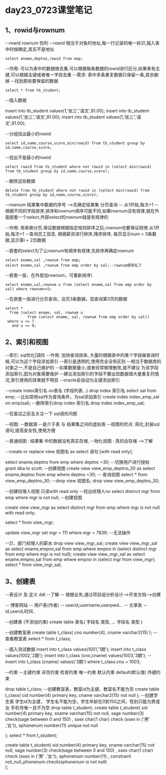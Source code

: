 # day23_0723课堂笔记

## 1、rowid与rownum

--rowid  rownum 伪列
--rowid 相当于对象的地址,每一行记录的唯一标识,插入表中时候确定,其实不是地址

```
select ename,deptno,rowid from emp;
```

--作用: 可以为表中的数据做去重,可以根据每条数据的rowid进行区分,如果表有主键,可以根据主键或者唯一字段去重
--需求: 表中多条重复数据只保留一条,其余删掉
--找到那些要保留的数据

```
select * from tb_student;

```

--插入数据

insert into tb_student values(1,'张三','语文',81.00);
insert into tb_student values(1,'张三','语文',81.00);
insert into tb_student values(1,'张三','语文',81.00);

--分组找出最小的rowid

```
select id,name,course,score,min(rowid) from tb_student group by id,name,course,score;

```

--找出不是最小的rowid

```
select rowid from tb_student where not rowid in (select min(rowid) from tb_student group by id,name,course,score);

```

--删除这些数据

```
delete from tb_student where not rowid in (select min(rowid) from tb_student group by id,name,course,score);
```



--rownum 结果集中数据的序号 -->先确定结果集      分页查询
-- 从1开始,每次+1
--根据不同的字段排序,排序和rownum顺序可能不同,如果rownum没有规律,就在外面嵌套一个select,外部select的rownum就是有规律的

--作用: 用来做分页,保证数据根据指定规则排序之后,rownum也要保证规律,从1开始,每次+1
--查询员工信息, 根据薪资进行排序,降序排序, 每页显示num = 3条数据,显示第i = 2页数据

--嵌套的select为了让rownum有顺序有规律,先排序再确定rownum

````
select ename,sal ,rownum from emp;
select ename,sal ,rownum from emp order by sal;--rownum顺序乱了
````

--嵌套一层，在外层加rownum，可重新排序\

```
select ename,sal,rownum u from (select ename,sal from emp order by sal) where rownum<=5;
```

--在嵌套一层进行分页查询，没页3条数据，现查询第3页的数据

```select ename,sal,rownum u from (select ename,sal from emp order by sal);
select *
  from (select ename, sal, rownum u
          from (select ename, sal, rownum from emp order by sal))
 where u >= 7
   and u <= 9;
```

## 2、索引和视图

--索引: sql优化|调优
      --作用: 加快查询效率, 大量的根据表中的某个字段做查询时候,可以为这个字段添加索引
      --索引是透明的,使用完全没有区别
      --相当于数据库的对象之一,不是自己维护的
      --如果数据量小,或者经常做增删改,就不建议 为该字段添加索引,因为对象需要维护
      --建议添加索引的字段不要出现数据值大量重复的情况,索引使用的效果就不明显
      --oracle会自动为主键添加索引
      
--create index索引名 on表名 (字段列表...) drop index 索引名 
select sal from emp;
--比如常用sal作为查询条件，为sal添加索引
create index index_emp_sal on emp(sal);
--删除索引drop index 索引名 
drop index index_emp_sal;

--在面试之前去关注一下 sql调优问题


--视图:  --数据源
--是介于表 与 结果集之间的虚拟表
--视图的优点: 简化,封装sql语句,提高安全性,使用方便

--普通视图 : 结果集 中的数据没有真实存储,
--物化视图 : 真的会存储 -->了解

--create or replace view 视图名 as select 语句 [with read only];

select ename,deptno from emp where deptno =30;
--切换用户进行授权
grant dba to scott;
--创建视图
create view view_emp_deptno_30 as select ename,deptno from emp where deptno =30;
-- 查询视图
select * from view_emp_deptno_30;
--drop view 视图名;
drop view view_emp_deptno_30;


--创建经理人视图   只读with read only
--找出经理人no
select distinct mgr from emp where mgr is not null; 
--创建视图

create view view_mgr as select distinct mgr from emp where mgr is not null with read only; 

select * from view_mgr;

update view_mgr set mgr = 111 where mgr  = 7839; --无法操作

--2)、部门经理人的薪水
drop view view_mgr_sal;
create view view_mgr_sal as select ename,empno,sal from emp where empno in (select distinct mgr from emp where mgr is not null);
create view view_mgr_sal as select ename,empno,sal from emp where empno in (select mgr from view_mgr);
select * from view_mgr_sal;

## 3、创建表

--表设计 及  定义  ddl --了解
-- 根据业务,通过项目组分析设计-->开发文档-->创建

--  博客网站
--  用户表(作者)
    -- userid,username,userpwd...
--  文章表
    -- id,userid,时间..
    

--创建表 (不添加约束)
create table 表名(
       字段名 类型,
       ...
       字段名 类型
)

--创建教室表
create table t_class(
       cno number(4),
       cname varchar2(15)
);
--查看教室表
select * from t_class;

--插入测试数据
insert into t_class values(1001,'1期');
insert into t_class values(1002,'2期');
insert into t_class (cno,cname) values(1003,'3期');
--insert into t_class (cname) values('3期') where t_class.cno = 1003;


--约束
--主键约束   非空约束  检查约束  唯一约束   默认约束 default(默认值)  外键约束

drop table  t_class;
--创建教室表，教室id为主键，教室名不能为空
create table t_class(
       cid number(4) primary key,
       cname varchar2(15) not null
);
--创建学生表 学生id为主键， 学生名不能为空，学生年龄在0到150之间，性别只能为男或女 手机号唯一且不为空
drop table t_student;
create table t_student(
       sid number(4) primary key,
       sname varchar(15) not null,
       sage number(3) check(sage between 0 and 150) ,
       ssex char(1 char) check (ssex in ('男' ,'女')),
       sphonenum number(11) unique  not null
       
);
select * from t_student;

create table t_student(
       sid number(4) primary key,
       sname varchar(15) not null,
       sage number(3) check(sage between 0 and 150) ,
       ssex char(1 char) check (ssex in ('男' ,'女')),
       sphonenum number(11) ,
       constraint not_null_phonenum check(sphonenum is not null)   
);